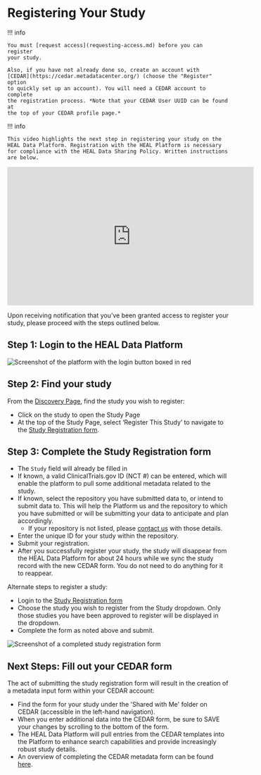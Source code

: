 # Registering Your Study

!!! info

    You must [request access](requesting-access.md) before you can register
    your study.

    Also, if you have not already done so, create an account with
    [CEDAR](https://cedar.metadatacenter.org/) (choose the "Register" option
    to quickly set up an account). You will need a CEDAR account to complete
    the registration process. *Note that your CEDAR User UUID can be found at
    the top of your CEDAR profile page.*

!!! info

    This video highlights the next step in registering your study on the HEAL Data Platform. Registration with the HEAL Platform is necessary for compliance with the HEAL Data Sharing Policy. Written instructions are below. 

<p align="center"><iframe width="560" height="315" src="https://www.youtube-nocookie.com/embed/8ThpaRTvf8o" title="YouTube video player" frameborder="0" allow="accelerometer; clipboard-write; encrypted-media; gyroscope; picture-in-picture; web-share" allowfullscreen></iframe></p>

Upon receiving notification that you’ve been granted access to register your
study, please proceed with the steps outlined below.

## Step 1:  Login to the HEAL Data Platform 

![Screenshot of the platform with the login button boxed in red](../img/heal_login.png)

## Step 2: Find your study

From the [Discovery Page](https://healdata.org/portal/discovery), find the
study you wish to register:

- Click on the study to open the Study Page 
- At the top of the Study Page, select ‘Register This Study’
  to navigate to the [Study Registration form](https://healdata.org/portal/study-reg).

## Step 3:  Complete the Study Registration form

- The `Study` field will already be filled in
- If known, a valid ClinicalTrials.gov ID (NCT #) can be entered, which will
  enable the platform to pull some additional metadata related to the study.
- If known, select the repository you have submitted data to, or intend to
  submit data to.  This will help the Platform us and the repository to which
  you have submitted or will be submitting your data to anticipate and plan
  accordingly.
  - If your repository is not listed, please
    [contact us](mailto:heal-support@gen3.org) with those details.
- Enter the unique ID for your study within the repository.
- Submit your registration.
- After you successfully register your study, the study will disappear from the HEAL Data Platform for about 24 hours while we sync the study record with the new CEDAR form. You do not need to do anything for it to reappear. 

Alternate steps to register a study:

- Login to the [Study Registration form](https://healdata.org/portal/study-reg)
- Choose the study you wish to register from the Study dropdown.  Only those
  studies you have been approved to register will be displayed in the dropdown.
- Complete the form as noted above and submit.

![Screenshot of a completed study registration form](../img/completed_reg_form.png)

## Next Steps: Fill out your CEDAR form  

The act of submitting the study registration form will result in the creation of a metadata input
form within your CEDAR account:

- Find the form for your study under the 'Shared with Me' folder on CEDAR
  (accessible in the left-hand navigation).
- When you enter additional data into the CEDAR form, be sure to SAVE your
  changes by scrolling to the bottom of the form.
- The HEAL Data Platform will pull entries from the CEDAR templates into the
  Platform to enhance search capabilities and provide increasingly robust
  study details.
- An overview of completing the CEDAR metadata form can be found [here](../slmd_submission.md).
